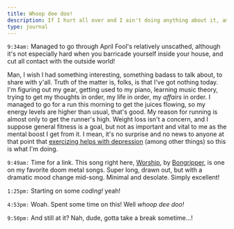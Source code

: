 ```yaml
---
title: Whoop dee doo!
description: If I hurt all over and I ain't doing anything about it, am I a masochist?
type: journal
---
```


`9:34am:` Managed to go through April Fool's relatively unscathed, although it's not especially hard when you barricade yourself inside your house, and cut all contact with the outside world!

Man, I wish I had something interesting, something badass to talk about, to share with y'all. Truth of the matter is, folks, is that I've got nothing today. I'm figuring out my gear, getting used to my piano, learning music theory, trying to get my thoughts in order, my life in order, my _affairs_ in order. I managed to go for a run this morning to get the juices flowing, so my energy levels are higher than usual, that's good. My reason for running is almost only to get the runner's high. Weight loss isn't a concern, and I suppose general fitness is a goal, but not as important and vital to me as the mental boost I get from it. I mean, it's no surprise and no news to anyone at that point that [exercizing helps with depression](http://tlc.ku.edu/elements) (among other things) so this is what I'm doing.

`9:49am:` Time for a link. This song right here, [Worship](https://www.youtube.com/watch?v=drzzGClaEKU), by [Bongripper](https://www.bongripper.com/), is one on my favorite doom metal songs. Super long, drawn out, but with a dramatic mood change mid-song. Minimal and desolate. Simply excellent!

`1:25pm:` Starting on some _coding!_ yeah!

`4:53pm:` Woah. Spent some time on this! Well _whoop dee doo!_

`9:50pm:` And still at it? Nah, dude, gotta take a break sometime...!
